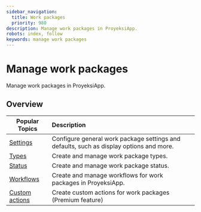 ```yaml
---
sidebar_navigation:
  title: Work packages
  priority: 980
description: Manage work packages in ProyeksiApp.
robots: index, follow
keywords: manage work packages
---
```

# Manage work packages

Manage work packages in ProyeksiApp.

## Overview

| Popular Topics                      | Description                                                  |
| ----------------------------------- | :----------------------------------------------------------- |
| [Settings](work-package-settings)   | Configure general work package settings and defaults, such as display options and more. |
| [Types](work-package-types)         | Create and manage work package types.                        |
| [Status](work-package-status)       | Create and manage work package status.                       |
| [Workflows](work-package-workflows) | Create and manage workflows for work packages in ProyeksiApp. |
| [Custom actions](custom-actions)    | Create custom actions for work packages (Premium feature)    |

